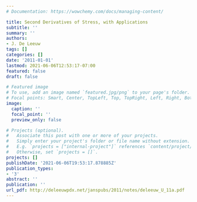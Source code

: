 ```yaml
---
# Documentation: https://wowchemy.com/docs/managing-content/

title: Second Derivatives of Stress, with Applications
subtitle: ''
summary: ''
authors:
- J. De Leeuw
tags: []
categories: []
date: '2011-01-01'
lastmod: 2021-06-06T12:53:17-07:00
featured: false
draft: false

# Featured image
# To use, add an image named `featured.jpg/png` to your page's folder.
# Focal points: Smart, Center, TopLeft, Top, TopRight, Left, Right, BottomLeft, Bottom, BottomRight.
image:
  caption: ''
  focal_point: ''
  preview_only: false

# Projects (optional).
#   Associate this post with one or more of your projects.
#   Simply enter your project's folder or file name without extension.
#   E.g. `projects = ["internal-project"]` references `content/project/deep-learning/index.md`.
#   Otherwise, set `projects = []`.
projects: []
publishDate: '2021-06-06T19:53:17.878885Z'
publication_types:
- '3'
abstract: ''
publication: ''
url_pdf: http://deleeuwpdx.net/janspubs/2011/notes/deleeuw_U_11a.pdf
---
```

